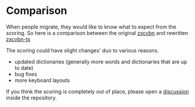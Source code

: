 # Comparison

When people migrate, they would like to know what to expect from the scoring. 
So here is a comparison between the original [zxcvbn](https://github.com/dropbox/zxcvbn) and rewritten [zxcvbn-ts](https://github.com/zxcvbn-ts/zxcvbn)

The scoring could have slight changes' duo to various reasons.
- updated dictionaries (generally more words and dictionaries that are up to date)
- bug fixes
- more keyboard layouts

If you think the scoring is completely out of place, please open a [discussion](https://github.com/zxcvbn-ts/zxcvbn/discussions) inside the repository.

<Comparison/>

